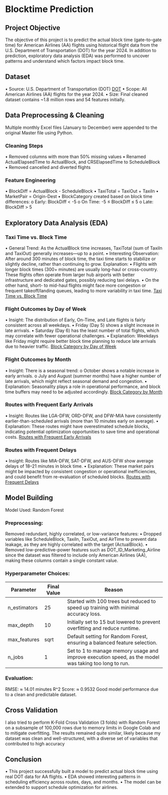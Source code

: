 # Blocktime Prediction


## Project Objective
The objective of this project is to predict the actual block time (gate-to-gate time) for American Airlines (AA) flights using historical flight data from the U.S. Department of Transportation (DOT) for the year 2024. In addition to prediction, exploratory data analysis (EDA) was performed to uncover patterns and understand which factors impact block time.

## Dataset
•	Source: U.S. Department of Transportation (DOT) [DOT](https://www.transtats.bts.gov/DL_SelectFields.aspx?gnoyr_VQ=FGK&QO_fu146_anzr=b0-gvzr)
•	Scope: All American Airlines (AA) flights for the year 2024.
•	Size: Final cleaned dataset contains ~1.8 million rows and 54 features initially.

## Data Preprocessing & Cleaning
Multiple monthly Excel files (January to December) were appended to the original Master file using Python.

### Cleaning Steps
•	Removed columns with more than 50% missing values
•	Renamed ActualElapsedTime to ActualBlock, and CRSElapsedTime to ScheduleBlock
•	Removed cancelled and diverted flights
### Feature Engineering
•	BlockDiff = ActualBlock - ScheduleBlock
•	TaxiTotal = TaxiOut + TaxiIn
•	MarketPair = Origin-Dest
•	BlockCategory created based on block time differences:
  o	Early: BlockDiff < -5
  o	On Time: -5 ≤ BlockDiff ≤ 5
  o	Late: BlockDiff > 5

## Exploratory Data Analysis (EDA)
### Taxi Time vs. Block Time
•  General Trend: As the ActualBlock time increases, TaxiTotal (sum of TaxiIn and TaxiOut) generally increases—up to a point.
•  Interesting Observation: After around 300 minutes of block time, the taxi time starts to stabilize or slightly decline, rather than continuing to grow.
Explanation:
•	Flights with longer block times (300+ minutes) are usually long-haul or cross-country. These flights often operate from larger hub airports with better infrastructure and dedicated gates, possibly reducing taxi delays.
•	On the other hand, short- to mid-haul flights might face more congestion or frequent takeoff/landing queues, leading to more variability in taxi time.
[Taxi Time vs. Block Time ](https://drive.google.com/file/d/1FHCcMRB0cTVeXvtiVVeth2kBoApnod5k/view?usp=sharing) 

### Flight Outcomes by Day of Week
• Insight: The distribution of Early, On-Time, and Late flights is fairly consistent across all weekdays.
•	Friday (Day 5) shows a slight increase in late arrivals.
•	Saturday (Day 6) has the least number of total flights, which may correlate with fewer operational challenges.
• Explanation: Weekdays like Friday might require better block time planning to reduce late arrivals due to heavier traffic.
[Block Category by Day of Week ](https://drive.google.com/file/d/1OUYErKozlyNr4T2yXKEIPri2KlGVUfWJ/view?usp=sharing) 

### Flight Outcomes by Month
•	Insight: There is a seasonal trend:
  o	October shows a notable increase in early arrivals.
  o	July and August (summer months) have a higher number of late arrivals, which might reflect seasonal demand and congestion.
•	Explanation: Seasonality plays a role in operational performance, and block time buffers may need to be adjusted accordingly.
[Block Category by Month ](https://drive.google.com/file/d/1PkBrk-QydlrN8rMx8DeyzAJ9X3RKXxaq/view?usp=sharing) 

### Routes with Frequent Early Arrivals
• Insight: Routes like LGA-DFW, ORD-DFW, and DFW-MIA have consistently earlier-than-scheduled arrivals (more than 10 minutes early on average).
• Explanation: These routes might have overestimated schedule blocks, indicating potential optimization opportunities to save time and operational costs.
[Routes with Frequent Early Arrivals ](https://drive.google.com/file/d/14XDIjTVsgwnorsSFu-N-3nYwVB9z5ylC/view?usp=sharing) 

### Routes with Frequent Delays
• Insight: Routes like MIA-DFW, SAT-DFW, and AUS-DFW show average delays of 18–21 minutes in block time.
• Explanation: These market pairs might be impacted by consistent congestion or operational inefficiencies, and could benefit from re-evaluation of scheduled blocks.
[Routes with Frequent Delays ](https://drive.google.com/file/d/1JotptBl_O--GAUxh5HktJ_LReupoS9k8/view?usp=sharing) 

## Model Building
Model Used: Random Forest

### Preprocessing:
Removed redundant, highly correlated, or low-variance features:
•	Dropped variables like ScheduleBlock, TaxiIn, TaxiOut, and AirTime to prevent data leakage, as they are highly correlated with the target (ActualBlock).
•	Removed low-predictive-power features such as DOT_ID_Marketing_Airline since the dataset was filtered to include only American Airlines (AA), making these columns contain a single constant value.

### Hyperparameter Choices:

| Parameter     | Final Value | Reason |
|--------------|------------|---------------------------------------------------|
| n_estimators | 25         | Started with 100 trees but reduced to speed up training with minimal accuracy loss. |
| max_depth    | 10         | Initially set to 15 but lowered to prevent overfitting and reduce runtime. |
| max_features | sqrt       | Default setting for Random Forest, ensuring a balanced feature selection. |
| n_jobs       | 1          | Set to 1 to manage memory usage and improve execution speed, as the model was taking too long to run. |

### Evaluation:
RMSE: ≈ 14.01 minutes
R^2 Score: ≈ 0.9532
Good model performance due to a clean and predictable dataset.

## Cross Validation
I also tried to perform K-Fold Cross Validation (3 folds) with Random Forest on a subsample of 100,000 rows due to memory limits in Google Colab and to mitigate overfitting. The results remained quite similar, likely because my dataset was clean and well-structured, with a diverse set of variables that contributed to high accuracy

## Conclusion
•	This project successfully built a model to predict actual block time using real DOT data for AA flights.
•	EDA showed interesting patterns in scheduling efficiency across routes, days, and months.
•	The model can be extended to support schedule optimization for airlines.

